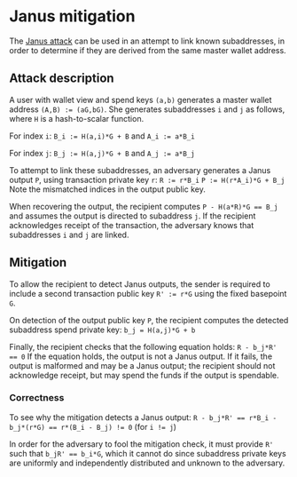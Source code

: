 # Janus mitigation

The [Janus attack](https://web.getmonero.org/2019/10/18/subaddress-janus.html) can be used in an attempt to link known subaddresses, in order to determine if they are derived from the same master wallet address.


## Attack description

A user with wallet view and spend keys `(a,b)` generates a master wallet address `(A,B) := (aG,bG)`. She generates subaddresses `i` and `j` as follows, where `H` is a hash-to-scalar function.

For index `i`:
`B_i := H(a,i)*G + B` and `A_i := a*B_i`

For index `j`:
`B_j := H(a,j)*G + B` and `A_j := a*B_j`

To attempt to link these subaddresses, an adversary generates a Janus output `P`, using transaction private key `r`:
`R := r*B_i`
`P := H(r*A_i)*G + B_j`
Note the mismatched indices in the output public key.

When recovering the output, the recipient computes `P - H(a*R)*G == B_j` and assumes the output is directed to subaddress `j`. If the recipient acknowledges receipt of the transaction, the adversary knows that subaddresses `i` and `j` are linked.


## Mitigation

To allow the recipient to detect Janus outputs, the sender is required to include a second transaction public key `R' := r*G` using the fixed basepoint `G`.

On detection of the output public key `P`, the recipient computes the detected subaddress spend private key:
`b_j = H(a,j)*G + b`

Finally, the recipient checks that the following equation holds:
`R - b_j*R' == 0`
If the equation holds, the output is not a Janus output. If it fails, the output is malformed and may be a Janus output; the recipient should not acknowledge receipt, but may spend the funds if the output is spendable.


### Correctness

To see why the mitigation detects a Janus output:
`R - b_j*R' == r*B_i - b_j*(r*G) == r*(B_i - B_j) != 0` (for `i != j`)

In order for the adversary to fool the mitigation check, it must provide `R'` such that `b_jR' == b_i*G`, which it cannot do since subaddress private keys are uniformly and independently distributed and unknown to the adversary.
